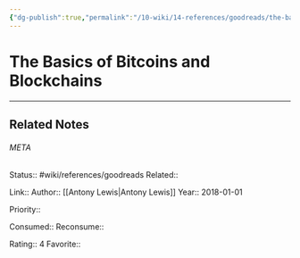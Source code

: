 ```yaml
---
{"dg-publish":true,"permalink":"/10-wiki/14-references/goodreads/the-basics-of-bitcoins-and-blockchains/"}
---
```


# The Basics of Bitcoins and Blockchains
---

## Related Notes




###### META
Status:: #wiki/references/goodreads
Related:: 

Link:: 
Author:: [[Antony Lewis\|Antony Lewis]]
Year:: 2018-01-01

Priority:: 

Consumed:: 
Reconsume:: 

Rating:: 4
Favorite:: 
